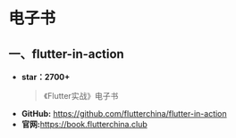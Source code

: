 # 电子书
  
## 一、flutter-in-action

* **star：2700+**
    >《Flutter实战》电子书
* **GitHub:** <https://github.com/flutterchina/flutter-in-action>
* **官网:**<https://book.flutterchina.club>